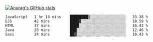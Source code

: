 [![Anurag's GitHub stats](https://github-readme-stats.vercel.app/api?username=sebasphere&count_private=true&theme=tokyonight)](https://github.com/anuraghazra/github-readme-stats)

<!--START_SECTION:waka-->
```text
JavaScript   1 hr 16 mins    ████████▒░░░░░░░░░░░░░░░░   33.38 % 
EJS          42 mins         ████▓░░░░░░░░░░░░░░░░░░░░   18.59 % 
HTML         37 mins         ████░░░░░░░░░░░░░░░░░░░░░   16.43 % 
Java         28 mins         ███░░░░░░░░░░░░░░░░░░░░░░   12.46 % 
Sass         24 mins         ██▓░░░░░░░░░░░░░░░░░░░░░░   10.43 % 
```
<!--END_SECTION:waka-->
